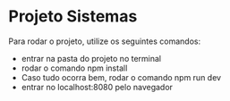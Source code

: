 # Projeto Sistemas

Para rodar o projeto, utilize os seguintes comandos:

<ul>
<li>entrar na pasta do projeto no terminal</li>
<li>rodar o comando npm install</li>
<li>Caso tudo ocorra bem, rodar o comando npm run dev </li>
<li> entrar no localhost:8080 pelo navegador</li>
</ul>
